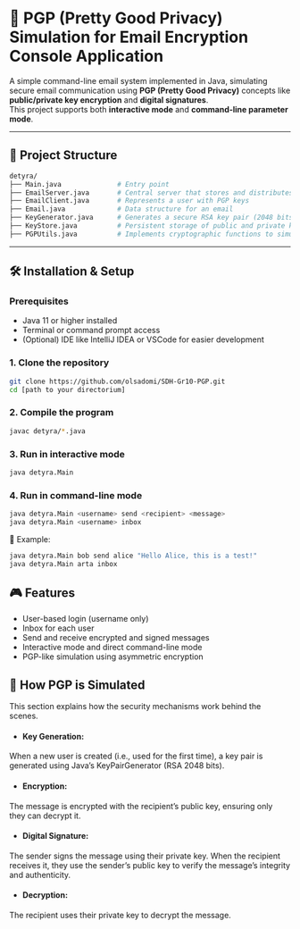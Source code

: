 # 📧 PGP (Pretty Good Privacy) Simulation for Email Encryption Console Application

A simple command-line email system implemented in Java, simulating secure email communication using **PGP (Pretty Good Privacy)** concepts like **public/private key encryption** and **digital signatures**.  
This project supports both **interactive mode** and **command-line parameter mode**.

---

## 📁 Project Structure

```bash
detyra/
├── Main.java              # Entry point
├── EmailServer.java       # Central server that stores and distributes emails
├── EmailClient.java       # Represents a user with PGP keys
├── Email.java             # Data structure for an email
├── KeyGenerator.java      # Generates a secure RSA key pair (2048 bits).
├── KeyStore.java          # Persistent storage of public and private keys for all users.
├── PGPUtils.java          # Implements cryptographic functions to simulate PGP behavior.
```

---

## 🛠️ Installation & Setup

### Prerequisites

- Java 11 or higher installed
- Terminal or command prompt access
- (Optional) IDE like IntelliJ IDEA or VSCode for easier development

### 1. Clone the repository

```bash
git clone https://github.com/olsadomi/SDH-Gr10-PGP.git
cd [path to your directorium]
```
### 2. Compile the program
```bash
javac detyra/*.java
```

### 3. Run in interactive mode
```bash
java detyra.Main
```
### 4. Run in command-line mode
```bash
java detyra.Main <username> send <recipient> <message>
java detyra.Main <username> inbox
```

🔁 Example:
```bash
java detyra.Main bob send alice "Hello Alice, this is a test!"
java detyra.Main arta inbox
```


## 🎮 Features
- User-based login (username only)
- Inbox for each user
- Send and receive encrypted and signed messages
- Interactive mode and direct command-line mode
- PGP-like simulation using asymmetric encryption


## 🔐 How PGP is Simulated
This section explains how the security mechanisms work behind the scenes.

- #### Key Generation:
When a new user is created (i.e., used for the first time), a key pair is generated using Java’s KeyPairGenerator (RSA 2048 bits).

- #### Encryption:
The message is encrypted with the recipient’s public key, ensuring only they can decrypt it.

- #### Digital Signature:
The sender signs the message using their private key. When the recipient receives it, they use the sender’s public key to verify the message’s integrity and authenticity.

- #### Decryption:
The recipient uses their private key to decrypt the message.
